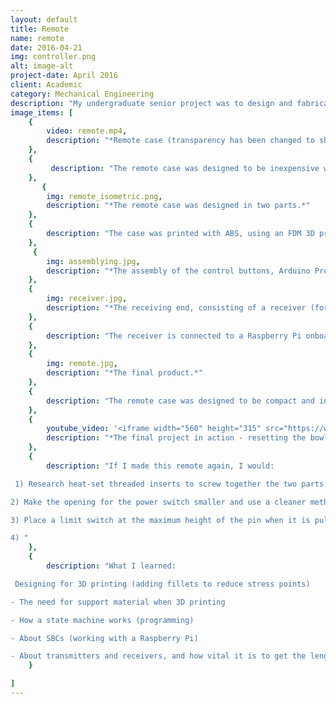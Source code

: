 ```yaml
---
layout: default
title: Remote
name: remote
date: 2016-04-21
img: controller.png
alt: image-alt
project-date: April 2016
client: Academic
category: Mechanical Engineering
description: "My undergraduate senior project was to design and fabricate a portable bowling kit, where the bowling pins are reset via remote control. Working as part of a team, one of my tasks was to create the remote. I used two Arduino boards, a transmitter/receiver kit, and an SBC (single board computer) to send communication from the buttons on the controller to the motor responsible for raising and lowering the bowling pins, utilizing PWM (pulse width modulation). To learn more about my senior project, click <a href=\"https://mechecapstone.blogs.unr.edu/previous-projects/2016-teams-2/team-6/\">here</a>."
image_items: [
    {
        video: remote.mp4,
        description: "*Remote case (transparency has been changed to show internal features).*"
    },
    {
         description: "The remote case was designed to be inexpensive when it was 3D printed. My first iteration was a longer and thinner rectangular prism, and was more expensive than I expected. I redesigned the cover to be more cubic, decreasing the price of printing by approximately 40%. Standoffs help secure the hardware and keep the wiring tidy by running along the underside of the protoboards."
    },
       {
        img: remote_isometric.png,
        description: "*The remote case was designed in two parts.*" 
    },
    {
        description: "The case was printed with ABS, using an FDM 3D printer. It was printed in two parts: the near part houses the transmitting hardware, and the far side holds the batteries."
    },
     {
        img: assemblying.jpg,
        description: "*The assembly of the control buttons, Arduino Pro Mini, transmitter (for Arduino and Raspberry Pi), and antenna (quarter-wave whip).*"
    },
    {
        img: receiver.jpg,
        description: "*The receiving end, consisting of a receiver (for Arduino and Raspberry Pi), another Arduino Pro Mini, and another quarter-wave whip antenna mounted on protoboard, connected to the Raspberry Pi.*"
    },
    {
        description: "The receiver is connected to a Raspberry Pi onboard the bowling pin structure so it can send signals to the motor responsible for resetting the bowling pins."
    },
    {
        img: remote.jpg,
        description: "*The final product.*"
    },
    {
        description: "The remote case was designed to be compact and inexpensive. The controller has four buttons (although only two were used), as well as a power switch. One button raises the pins, and the second button lowers the pins. The case is screwed together at four corners."
    },
    {
        youtube_video: '<iframe width="560" height="315" src="https://www.youtube.com/embed/kWzxq2CANDw" frameborder="0" allowfullscreen></iframe>',
        description: "*The final project in action - resetting the bowling pins with the remote.*"
    },
    {
        description: "If I made this remote again, I would:

 1) Research heat-set threaded inserts to screw together the two parts. I screwed directly into the plastic.

2) Make the opening for the power switch smaller and use a cleaner method to secure the power switch so the remote keeps its clean aesthetic.

3) Place a limit switch at the maximum height of the pin when it is pulled up to be reset, so the reset can be completed with pressing one button instead of two.

4) "
    },
    {
        description: "What I learned:

 Designing for 3D printing (adding fillets to reduce stress points)

- The need for support material when 3D printing

- How a state machine works (programming)

- About SBCs (working with a Raspberry Pi)

- About transmitters and receivers, and how vital it is to get the length of the antenna correct"
    }

]
---
```

